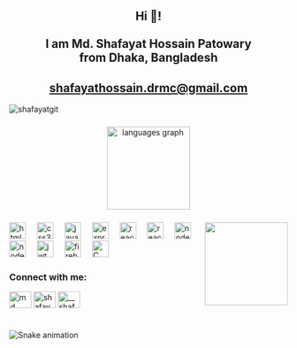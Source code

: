 <h2 align="center">Hi 👋! <br><br> I am Md. Shafayat Hossain Patowary <br> from Dhaka, Bangladesh</h2>
<h2 align="center"><a href="shafayathossain.drmc@gmail.com">shafayathossain.drmc@gmail.com</a></h2>
<p align="left"> <img src="https://komarev.com/ghpvc/?username=shafayatgit&label=Profile%20views&color=0e75b6&style=flat" alt="shafayatgit" /> </p>

###

<div align="center">
  
  <img src="https://github-readme-stats.vercel.app/api/top-langs?username=shafayatGit&locale=en&hide_title=false&layout=compact&card_width=320&langs_count=5&theme=dracula&hide_border=false" height="150" alt="languages graph"  />
</div>

###

<img align="right" height="150" src="https://github.com/user-attachments/assets/7e30b811-afb3-484e-b080-51497d41f367"  />


###

<div align="left">
  <img src="https://cdn.jsdelivr.net/gh/devicons/devicon/icons/html5/html5-original.svg" height="30" alt="html5 logo"  />
  <img width="12" />
   <img src="https://cdn.jsdelivr.net/gh/devicons/devicon/icons/css3/css3-original.svg" height="30" alt="css3 logo"  />
  <img width="12" />
  <img src="https://i.ibb.co/84bSpzsP/skill-icons-javascript.png" height="30" alt="javascript logo"  />
  <img width="12" />
  <img src="https://i.ibb.co/X6v0c4w/skill-icons-expressjs-dark.png" height="30" alt="expressjs logo"  />
  <img width="12" />
  <img src="https://cdn.jsdelivr.net/gh/devicons/devicon/icons/react/react-original.svg" height="30" alt="react logo"  />
  <img width="12" />
  <img src="https://i.ibb.co/bjMZNp0k/logos-react-router.png" height="30" alt="react-router logo"  />
  <img width="12" />
  <img src="https://i.ibb.co/pjXVJW0J/skill-icons-nodejs-dark.png" height="30" alt="nodejs logo"  />
  <img width="12" />
  <img src="https://i.ibb.co/HLwn6wS0/mongodb.png" height="30" alt="nodejs logo"  />
  <img width="12" />
  <img src="https://i.ibb.co/gLnmSgKj/logos-jwt-icon.png" height="30" alt="jwt logo"  />
  <img width="12" />
  <img src="https://i.ibb.co/gLvTdvj5/logos-firebase.png" height="30" alt="firebase logo"  />
  <img width="12" />
  <img src="https://i.ibb.co/tTMW1Tqb/skill-icons-c.png" height="30" alt="C logo"  />
  <img width="12" />
  
 
  
</div>

###

<h3 align="left">Connect with me:</h3>
<p align="left">
<a href="https://www.linkedin.com/in/shafayat-hossain-patowary/" target="blank"><img align="center" src="https://raw.githubusercontent.com/rahuldkjain/github-profile-readme-generator/master/src/images/icons/Social/linked-in-alt.svg" alt="md. shafayat hossain" height="30" width="40" /></a>
<a href="https://www.facebook.com/share/1GJpj5vBip/?mibextid=wwXIfr" target="blank"><img align="center" src="https://raw.githubusercontent.com/rahuldkjain/github-profile-readme-generator/master/src/images/icons/Social/facebook.svg" alt="shafayat hossain" height="30" width="40" /></a>
<a href="https://www.instagram.com/__shafayat__1?igsh=bnAwdHR6Y3RsaHpm&utm_source=qr" target="blank"><img align="center" src="https://raw.githubusercontent.com/rahuldkjain/github-profile-readme-generator/master/src/images/icons/Social/instagram.svg" alt="__shafayat__1" height="30" width="40" /></a>
</p>

###

<br clear="both">

<img src="https://raw.github.com/shafayatGit/shafayatGit/output/snake.svg" alt="Snake animation" />

###
